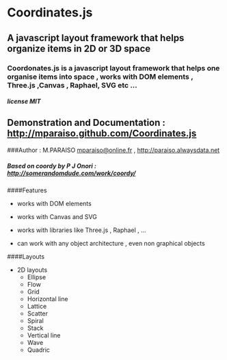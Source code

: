 Coordinates.js
==============

A javascript layout framework that helps organize items in 2D or 3D space
-------------------------------------------------------------------------

###  Coordonates.js is a javascript layout framework that helps one organise items into space , works with DOM elements , Three.js ,Canvas , Raphael, SVG etc ...

##### license MIT

## Demonstration and Documentation : http://mparaiso.github.com/Coordinates.js

###Author : M.PARAISO mparaiso@online.fr , http://paraiso.alwaysdata.net

##### Based on coordy by P J Onori : http://somerandomdude.com/work/coordy/

####Features

+ works with DOM elements
+ works with Canvas and SVG
+ works with libraries like Three.js , Raphael , ...

+ can work with any object architecture , even non graphical objects

####Layouts

+ 2D layouts
	+ Ellipse
	+ Flow
	+ Grid
	+ Horizontal line
	+ Lattice
	+ Scatter
	+ Spiral
	+ Stack
	+ Vertical line
	+ Wave
	+ Quadric
